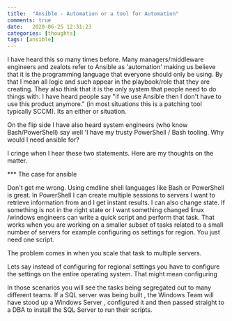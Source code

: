 ```yaml
---
title:  "Ansible - Automation or a tool for Automation"
comments: true
date:   2020-06-25 12:31:23
categories: [thoughts]
tags: [ansible]
---
```


I have heard this so many times before. Many managers/middleware engineers  and zealots refer to Ansible as 'automation' making us believe that it  is the programming language that everyone should only be using.  By that I mean all logic and such appear in the playbook/role that they are creating. 
They also think that it is the only system that people need to do things with. I have heard people say "if we use Ansible then I don't have to use this product anymore." (in most situations this is a patching tool typically SCCM). Its an either or situation.

On the flip side I have also heard system engineers (who know Bash/PowerShell) say well 'I have my trusty PowerShell / Bash tooling. Why would I need ansible for?

I cringe when I hear these two statements. Here are my thoughts on the matter.

*** The case for ansible

Don't get me wrong. Using cmdline shell languages like Bash or PowerShell is great. In PowerShell I can create multiple sessions to servers I want to retrieve information from and I get instant results. I can also change state. If something is not in the right state or I want something changed linux /windows engineers can write a quick script  and perform that task.
That works when you are working on a smaller subset of tasks related to a small number of servers for example configuring os settings for region. You just need one script. 

The problem comes in when you scale that task to multiple servers.

Lets say instead of configuring for regional settings you have to configure the settings on the entire operating system. That might mean configuring  

In those scenarios you will see the tasks being segregated out to many different teams. If a SQL server was being built , the Windows Team will have stood up a Windows Server , configured it and then passed straight to a DBA to install the SQL Server to run their scripts.
